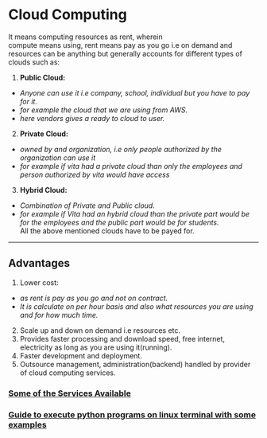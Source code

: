 # **Cloud Computing**
It means computing resources as rent, wherein\
compute means using, rent means pay as you go i.e on demand and resources can be anything but generally accounts for 
different types of clouds such as:
1. **Public Cloud:** 
  - *Anyone can use it i.e company, school, individual but you have to pay for it.*
  - *for example the cloud that we are using from AWS.*
  - *here vendors gives a ready to cloud to user.*
2. **Private Cloud:** 
  - *owned by and organization, i.e only people authorized by the organization can use it*
  - *for example if vita had a private cloud than only the employees and person authorized by vita would have access*
3. **Hybrid Cloud:**
  - *Combination of Private and Public cloud.*
  - *for example if Vita had an hybrid cloud than the private part would be for the employees and the public part would be                     for students.*\
All the above mentioned clouds have to be payed for.
---
## Advantages
1. Lower cost:
  - *as rent is pay as you go and not on contract.*
  - *It is calculate on per hour basis and also what resources you are using and for how much time.*
2. Scale up and down on demand i.e resources etc.
3. Provides faster processing and download speed, free internet, electricity as long as you are using it(running).
4. Faster development and deployment.
5. Outsource management, administration(backend) handled by provider of cloud computing services.

### [Some of the Services Available](https://github.com/dhagesharayu/Cloud_Computing/tree/Services)
### [Guide to execute python programs on linux terminal with some examples](https://github.com/dhagesharayu/Cloud_Computing/tree/Python_on_linux)


